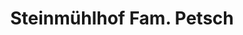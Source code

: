 ---
title: "Steinmühlhof Fam. Petsch"
url: /muennerstadt/steinmuehlhof-fam-petsch/
shop: Hofladen
---
